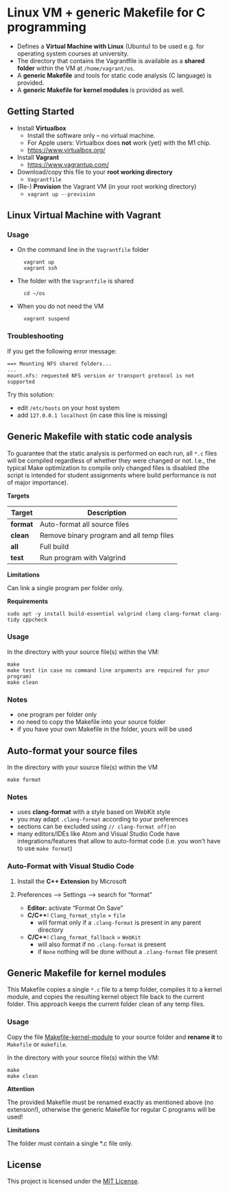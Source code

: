 # Linux VM + generic Makefile for C programming


- Defines a **Virtual Machine with Linux** (Ubuntu) to be used e.g. for operating system courses at university. 
- The directory that contains the Vagrantfile is available as a **shared folder** within the VM at `/home/vagrant/os`.
- A **generic Makefile** and tools for static code analysis (C language) is provided.
- A **generic Makefile for kernel modules** is provided as well.


## Getting Started

- Install **Virtualbox** 
    - Install the software only – no virtual machine.
    - For Apple users: Virtualbox does **not** work (yet) with the M1 chip.
    - https://www.virtualbox.org/
- Install **Vagrant**
    - https://www.vagrantup.com/
- Download/copy this file to your **root working directory**
    - `Vagrantfile`
- (Re-) **Provision** the Vagrant VM (in your root working directory)
    - `vagrant up --provision`



## Linux Virtual Machine with Vagrant


### Usage

- On the command line in the `Vagrantfile` folder
   
        vagrant up
        vagrant ssh
 
- The folder with the `Vagrantfile` is shared

        cd ~/os

- When you do not need the VM

        vagrant suspend


### Troubleshooting

If you get the following error message:

    ==> Mounting NFS shared folders...
    ...
    mount.nfs: requested NFS version or transport protocol is not supported

Try this solution:

- edit `/etc/hosts` on your host system
- add `127.0.0.1 localhost` (in case this line is missing)



## Generic Makefile with static code analysis

To guarantee that the static analysis is performed on each run, all `*.c` files will be compiled regardless of whether they were changed or not. I.e., the typical Make optimization to compile only changed files is disabled (the script is intended for student assignments where build performance is not of major importance).

__Targets__ 

Target | Description
--- | ---
**format** |	Auto-format all source files
**clean** | Remove binary program and all temp files
**all** | Full build
**test** | Run program with Valgrind


__Limitations__ 

Can link a single program per folder only.

__Requirements__ 

`sudo apt -y install build-essential valgrind clang clang-format clang-tidy cppcheck`


### Usage

In the directory with your source file(s) within the VM:

    make
    make test (in case no command line arguments are required for your program)
    make clean


### Notes

- one program per folder only
- no need to copy the Makefile into your source folder
- if you have your own Makefile in the folder, yours will be used


## Auto-format your source files

In the directory with your source file(s) within the VM

    make format
    
    
### Notes

- uses **clang-format** with a style based on WebKit style
- you may adapt `.clang-format` according to your preferences
- sections can be excluded using `// clang-format off|on`
- many editors/IDEs like Atom and Visual Studio Code have integrations/features that allow to auto-format code (i.e. you won’t have to use `make format`)


### Auto-Format with Visual Studio Code

1. Install the **C++ Extension** by Microsoft

2. Preferences --> Settings --> search for “format”
    - **Editor:** activate “Format On Save”
    - **C/C++:** `Clang_format_style` = `file` 
        - will format only if a `.clang-format` is present in any parent directory
    - **C/C++:** `Clang_format_fallback` = `WebKit` 
        - will also format if no `.clang-format` is present
        - if `None` nothing will be done without a `.clang-format` file present


## Generic Makefile for kernel modules

This Makefile copies a single `*.c` file to a temp folder, compiles it to a kernel module, and copies the resulting kernel object file back to the current folder. This approach keeps the current folder clean of any temp files.


### Usage

Copy the file [Makefile-kernel-module](Makefile-kernel-module) to your source folder and **rename it** to `Makefile` or `makefile`.

In the directory with your source file(s) within the VM:

    make
    make clean

__Attention__

The provided Makefile must be renamed exactly as mentioned above (no extension!), otherwise the generic Makefile for regular C programs will be used!

__Limitations__ 

The folder must contain a single *.c file only.


## License

This project is licensed under the [MIT License](LICENSE.md).


